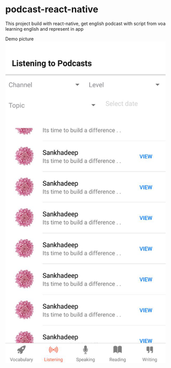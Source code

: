 # podcast-react-native
This project build with react-native, get english podcast with script from voa learning english and represent in app

Demo picture
![alt text](https://github.com/vxuandai0212/podcast-react-native/blob/master/image.png)
